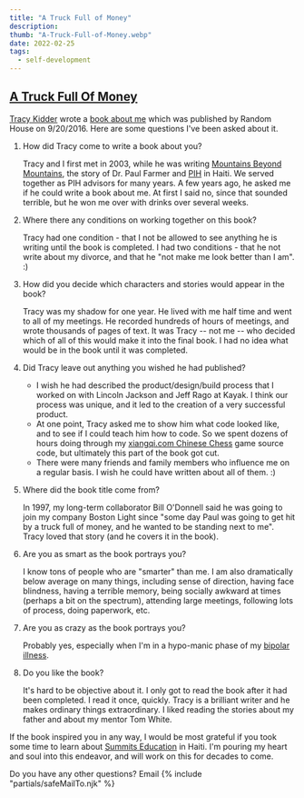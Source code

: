 ```yaml
---
title: "A Truck Full of Money"
description:
thumb: "A-Truck-Full-of-Money.webp"
date: 2022-02-25
tags:
  - self-development
---
```


<h2><a href="https://www.amazon.com/Truck-Full-Money-Tracy-Kidder-ebook/dp/B019B6WTVQ">A Truck Full Of Money</a></h2>

<!-- <p><a href="https://www.amazon.com/Truck-Full-Money-Tracy-Kidder-ebook/dp/B019B6WTVQ"><img src="/assets/img/A-Truck-Full-of-Money.webp" width="500"></a>

</p> -->
<p>
<a href="https://en.wikipedia.org/wiki/Tracy_Kidder">Tracy Kidder</a>
wrote a
<a href="https://www.amazon.com/Truck-Full-Money-Tracy-Kidder-ebook/dp/B019B6WTVQ">book
about me</a> which was published by Random House on
9/20/2016. Here are some questions I've been asked about it.

</p><ol>
    
<li>How did Tracy come to write a book about you?
  <p>Tracy and I first met in 2003, while he was writing
<a href="https://www.amazon.com/Mountains-Beyond-Farmer-Random-Readers/dp/0812980557/">Mountains
Beyond Mountains</a>, the story of
Dr. Paul Farmer and <a href="http://www.pih.org">PIH</a> in Haiti.
We served together as PIH advisors for many years. A few years ago,
he asked me if he could write a book about me. At first I said no,
since that sounded terrible, but he won me over with drinks over several weeks.
</p></li>

<li>Where there any conditions on working together on this book?
<p>Tracy had one condition - that I not be allowed to see anything he
is writing until the book is completed. I had two conditions - that he
not write about my divorce, and that he "not make me look better than
I am". :)
</p></li>

<li>How did you decide which characters and stories would appear in
the book?
<p>Tracy was my shadow for one year. He lived with me half time and
went to all of my meetings. He recorded hundreds of hours of meetings,
and wrote thousands of pages of text. It was Tracy -- not me -- who
decided which of all of this would make it into the final book. I had
no idea what would be in the book until it was completed.
</p></li>

<li>Did Tracy leave out anything you wished he had published?
<p>
</p><ul>
<li>I wish he had described the product/design/build process that
I worked on with Lincoln Jackson and Jeff Rago at Kayak. I think our
process was unique, and it led to the creation of a very successful
product.
</li><li>At one point, Tracy asked me to show him what code looked like,
and to see if I could teach him how to code. So we spent dozens of
hours doing through my
<a href="/xiangqi.html">xiangqi.com Chinese Chess</a> game source code,
but ultimately this part of the book got cut.
</li><li>There were many friends and family members who influence me on a
regular basis. I wish he could have written about all of them. :)
</li></ul>
<p></p></li>

<li>Where did the book title come from?
<p>In 1997, my long-term collaborator Bill O'Donnell said
he was going to join my company Boston Light since "some day Paul was going to
get hit by a truck full of money, and he wanted to be standing next to
me". Tracy loved that story (and he covers it in the book).
</p></li>

<li>Are you as smart as the book portrays you?
<p>I know tons of people who are "smarter" than me. I am also
dramatically below average on many things, including sense of
direction, having face blindness, having a terrible memory, being
socially awkward at times (perhaps a bit on the spectrum), attending
large meetings, following lots of process, doing paperwork, etc.
</p></li>

<li>Are you as crazy as the book portrays you?
<p>Probably yes, especially when I'm in a hypo-manic phase of my
<a href="/bipolar.html">bipolar illness</a>.</p></li>

<li>Do you like the book?
<p>It's hard to be objective about it. I only got to read the book
after it had been completed. I read it once, quickly. Tracy is a
brilliant writer and he makes ordinary things extraordinary. I liked
reading the stories about my father and about my mentor Tom White.
</p></li>

</ol>

<p>If the book inspired you in any way, I would be most grateful if
you took some time to learn about
<a href="http://www.summits.org">Summits Education</a> in Haiti. I'm
pouring my heart and soul into this endeavor, and will work on this
for decades to come.

</p><p>Do you have any other questions? Email
{% include "partials/safeMailTo.njk" %}

</p>
